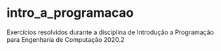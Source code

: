 # intro_a_programacao
Exercícios resolvidos durante a disciplina de Introdução a Programação para Engenharia de Computação 2020.2

